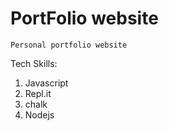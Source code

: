 # PortFolio website

```
Personal portfolio website
```

Tech Skills:

1. Javascript
2. Repl.it
3. chalk
4. Nodejs
